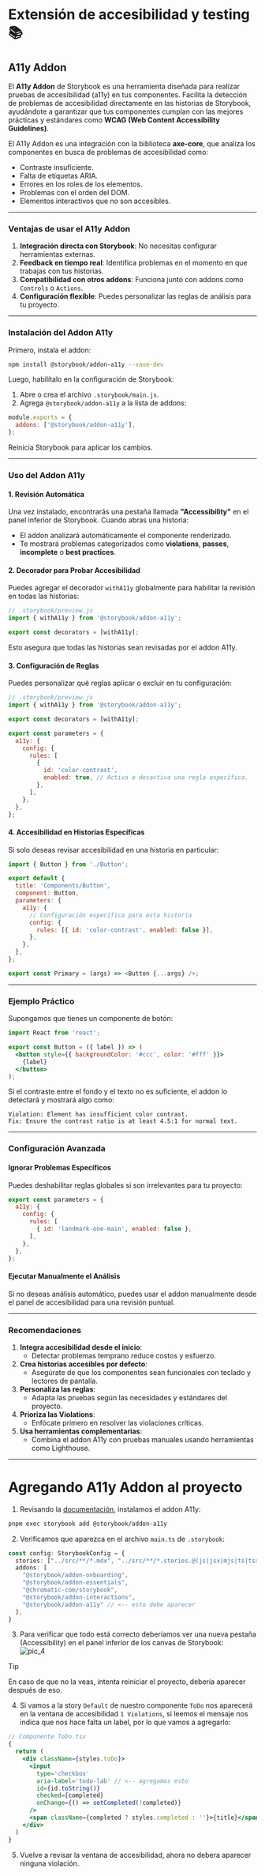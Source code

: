 # Extensión de accesibilidad y testing 📚

## A11y Addon

El **A11y Addon** de Storybook es una herramienta diseñada para realizar pruebas de accesibilidad (a11y) en tus componentes. Facilita la detección de problemas de accesibilidad directamente en las historias de Storybook, ayudándote a garantizar que tus componentes cumplan con las mejores prácticas y estándares como **WCAG (Web Content Accessibility Guidelines)**.

El A11y Addon es una integración con la biblioteca **axe-core**, que analiza los componentes en busca de problemas de accesibilidad como:
- Contraste insuficiente.
- Falta de etiquetas ARIA.
- Errores en los roles de los elementos.
- Problemas con el orden del DOM.
- Elementos interactivos que no son accesibles.

---

### **Ventajas de usar el A11y Addon**

1. **Integración directa con Storybook**: No necesitas configurar herramientas externas.
2. **Feedback en tiempo real**: Identifica problemas en el momento en que trabajas con tus historias.
3. **Compatibilidad con otros addons**: Funciona junto con addons como `Controls` o `Actions`.
4. **Configuración flexible**: Puedes personalizar las reglas de análisis para tu proyecto.

---

### Instalación del Addon A11y

Primero, instala el addon:

```bash
npm install @storybook/addon-a11y --save-dev
```

Luego, habilítalo en la configuración de Storybook:

1. Abre o crea el archivo `.storybook/main.js`.
2. Agrega `@storybook/addon-a11y` a la lista de addons:

```javascript
module.exports = {
  addons: ['@storybook/addon-a11y'],
};
```

Reinicia Storybook para aplicar los cambios.

---

### **Uso del Addon A11y**

#### 1. **Revisión Automática**
Una vez instalado, encontrarás una pestaña llamada **"Accessibility"** en el panel inferior de Storybook. Cuando abras una historia:
- El addon analizará automáticamente el componente renderizado.
- Te mostrará problemas categorizados como **violations**, **passes**, **incomplete** o **best practices**.

#### 2. **Decorador para Probar Accesibilidad**
Puedes agregar el decorador `withA11y` globalmente para habilitar la revisión en todas las historias:

```javascript
// .storybook/preview.js
import { withA11y } from '@storybook/addon-a11y';

export const decorators = [withA11y];
```

Esto asegura que todas las historias sean revisadas por el addon A11y.

#### 3. **Configuración de Reglas**
Puedes personalizar qué reglas aplicar o excluir en tu configuración:

```javascript
// .storybook/preview.js
import { withA11y } from '@storybook/addon-a11y';

export const decorators = [withA11y];

export const parameters = {
  a11y: {
    config: {
      rules: [
        {
          id: 'color-contrast',
          enabled: true, // Activa o desactiva una regla específica.
        },
      ],
    },
  },
};
```

#### 4. **Accesibilidad en Historias Específicas**
Si solo deseas revisar accesibilidad en una historia en particular:

```javascript
import { Button } from './Button';

export default {
  title: 'Components/Button',
  component: Button,
  parameters: {
    a11y: {
      // Configuración específica para esta historia
      config: {
        rules: [{ id: 'color-contrast', enabled: false }],
      },
    },
  },
};

export const Primary = (args) => <Button {...args} />;
```

---

### Ejemplo Práctico

Supongamos que tienes un componente de botón:

```jsx
import React from 'react';

export const Button = ({ label }) => (
  <button style={{ backgroundColor: '#ccc', color: '#fff' }}>
    {label}
  </button>
);
```

Si el contraste entre el fondo y el texto no es suficiente, el addon lo detectará y mostrará algo como:

```
Violation: Element has insufficient color contrast.
Fix: Ensure the contrast ratio is at least 4.5:1 for normal text.
```

---

### **Configuración Avanzada**

#### Ignorar Problemas Específicos

Puedes deshabilitar reglas globales si son irrelevantes para tu proyecto:

```javascript
export const parameters = {
  a11y: {
    config: {
      rules: [
        { id: 'landmark-one-main', enabled: false },
      ],
    },
  },
};
```

#### Ejecutar Manualmente el Análisis

Si no deseas análisis automático, puedes usar el addon manualmente desde el panel de accesibilidad para una revisión puntual.

---

### Recomendaciones

1. **Integra accesibilidad desde el inicio**:
   - Detectar problemas temprano reduce costos y esfuerzo.
2. **Crea historias accesibles por defecto**:
   - Asegúrate de que los componentes sean funcionales con teclado y lectores de pantalla.
3. **Personaliza las reglas**:
   - Adapta las pruebas según las necesidades y estándares del proyecto.
4. **Prioriza las Violations**:
   - Enfócate primero en resolver las violaciones críticas.
5. **Usa herramientas complementarias**:
   - Combina el addon A11y con pruebas manuales usando herramientas como Lighthouse.

---

# Agregando A11y Addon al proyecto

1. Revisando la [documentación](https://storybook.js.org/docs/writing-tests/accessibility-testing), instalamos el addon A11y:

```bash
pnpm exec storybook add @storybook/addon-a11y
```

2. Verificamos que aparezca en el archivo `main.ts` de `.storybook`:

```ts
const config: StorybookConfig = {
  stories: ["../src/**/*.mdx", "../src/**/*.stories.@(js|jsx|mjs|ts|tsx)"],
  addons: [
    "@storybook/addon-onboarding",
    "@storybook/addon-essentials",
    "@chromatic-com/storybook",
    "@storybook/addon-interactions",
    "@storybook/addon-a11y" // <-- esto debe aparecer
  ],
}
```

3. Para verificar que todo está correcto deberíamos ver una nueva pestaña (Accessibility) en el panel inferior de los canvas de Storybook: <br/> ![pic_4](img/pic_4.png)

> [!TIP]
> En caso de que no la veas, intenta reiniciar el proyecto, debería aparecer después de eso.

4. Si vamos a la story `Default` de nuestro componente `ToDo` nos aparecerá en la ventana de accesibilidad `1 Violations`, si leemos el mensaje nos indica que nos hace falta un label, por lo que vamos a agregarlo:

```jsx
// Componente ToDo.tsx
{
  return (
    <div className={styles.toDo}>
      <input
        type='checkbox'
        aria-label='todo-lab' // <-- agregamos esto
        id={id.toString()}
        checked={completed}
        onChange={() => setCompleted(!completed)}
      />
      <span className={completed ? styles.completed : ''}>{title}</span>
    </div>
  )
}
```

5. Vuelve a revisar la ventana de accesibilidad, ahora no debera aparecer ninguna violación.